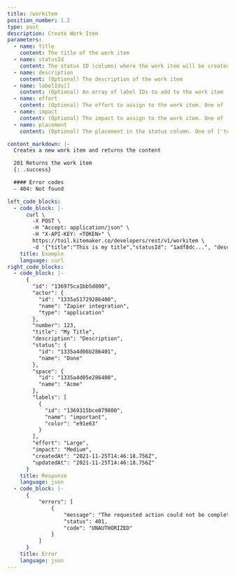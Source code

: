 ```yaml
---
title: /workitem
position_number: 1.2
type: post
description: Create Work Item
parameters:
  - name: title
    content: The title of the work item
  - name: statusId
    content: The status ID (column) where the work item will be created
  - name: description
    content: (Optional) The description of the work item
  - name: labelIds[]
    content: (Optional) An array of label IDs to add to the work item
  - name: effort
    content: (Optional) The effort to assign to the work item. One of ['small', 'medium', 'large']
  - name: impact
    content: (Optional) The impact to assign to the work item. One of ['small', 'medium', 'large']
  - name: placement
    content: (Optional) The placement in the status column. One of ['top', 'bottom']. Defaults to 'top'

content_markdown: |-
  Creates a new work item and returns the content

  201 Returns the work item
  {: .success}

  #### Error codes
  - 404: Not found

left_code_blocks:
  - code_block: |-
      curl \
        -X POST \
        -H "Accept: application/json" \ 
        -H "X-API-KEY: <TOKEN>" \
        https://toil.kitemaker.co/developers/rest/v1/workitem \
        -d '{"title":"This is my title","statusId": "1adf8dc...", "description": "Lorem ipsum dolor sit amet"}'
    title: Example
    language: curl
right_code_blocks:
  - code_block: |-
      {
        "id": "136975ca1bb5d800",
        "actor": {
          "id": "1335a51729286400",
          "name": "Zapier integration",
          "type": "application"
        },
        "number": 123,
        "title": "My Title",
        "description": "Description",
        "status": {
          "id": "1335a4d06b286401",
          "name": "Done"
        },
        "space": {
          "id": "1335a4d05e286400",
          "name": "Acme"
        },
        "labels": [
          {
            "id": "1369315bce079800",
            "name": "important",
            "color": "e91e63"
          }
        ],
        "effort": "Large",
        "impact": "Medium",
        "createdAt": "2021-11-25T14:46:18.756Z",
        "updatedAt": "2021-11-25T14:46:18.756Z"
      }
    title: Response
    language: json
  - code_block: |-
      {
          "errors": [
              {
                  "message": "The requested action could not be completed",
                  "status": 401,
                  "code": "UNAUTHORIZED"
              }
          ]
      }
    title: Error
    language: json
---
```


